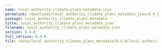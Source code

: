 ```yaml
---
name: local-authority-climate-plans-metadata-json
permalink: /downloads/local_authority_climate_plans_metadata_json/0_4_0
package: local_authority_climate_plans_metadata
title: local_authority_climate_plans_metadata_json
filename: local_authority_climate_plans_metadata.json
version: 0.4.0
full_version: 0.4.0
file: /data/local_authority_climate_plans_metadata/0.4.0/local_authority_climate_plans_metadata.json
---
```

